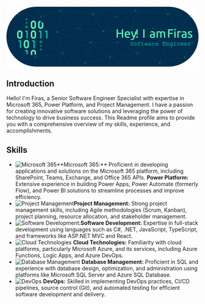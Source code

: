 
![Header](https://github.com/fksontini/fksontini/blob/main/github-header-image.png)

## Introduction

Hello! I'm Firas, a  Senior Software Engineer Specialist with expertise in Microsoft 365, Power Platform, and Project Management. I have a passion for creating innovative software solutions and leveraging the power of technology to drive business success. This Readme profile aims to provide you with a comprehensive overview of my skills, experience, and accomplishments.

## Skills

- ![Microsoft 365]([[https://example.com/cloud_technologies_icon.png](https://th.bing.com/th?id=OIP.WdnhsdOrU5Apm2Dny9SbVAHaEK&w=333&h=187&c=8&rs=1&qlt=90&o=6&dpr=1.5&pid=3.1&rm=2)])**Microsoft 365:** Proficient in developing applications and solutions on the Microsoft 365 platform, including SharePoint, Teams, Exchange, and Office 365 APIs.
 **Power Platform:** Extensive experience in building Power Apps, Power Automate (formerly Flow), and Power BI solutions to streamline processes and improve efficiency.
- ![Project Management](https://example.com/cloud_technologies_icon.png)**Project Management:** Strong project management skills, including Agile methodologies (Scrum, Kanban), project planning, resource allocation, and stakeholder management.
- ![Software Development:](https://example.com/cloud_technologies_icon.png)**Software Development:** Expertise in full-stack development using languages such as C#, .NET, JavaScript, TypeScript, and frameworks like ASP.NET MVC and React.
- ![Cloud Technologies](https://example.com/cloud_technologies_icon.png) **Cloud Technologies:** Familiarity with cloud platforms, particularly Microsoft Azure, and its services, including Azure Functions, Logic Apps, and Azure DevOps.
- ![Database Management](https://example.com/database_management_icon.png) **Database Management:** Proficient in SQL and experience with database design, optimization, and administration using platforms like Microsoft SQL Server and Azure SQL Database.
- ![DevOps](https://example.com/devops_icon.png) **DevOps:** Skilled in implementing DevOps practices, CI/CD pipelines, source control (Git), and automated testing for efficient software development and delivery.
